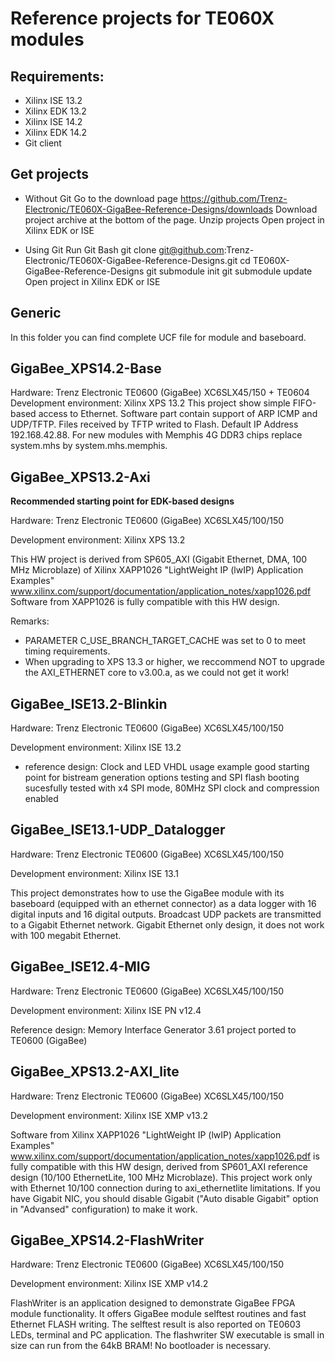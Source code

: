 # Reference projects for TE060X modules 
## Requirements: 
* Xilinx ISE 13.2 
* Xilinx EDK 13.2
* Xilinx ISE 14.2
* Xilinx EDK 14.2
* Git client

## Get projects
* Without Git
Go to the download page 
https://github.com/Trenz-Electronic/TE060X-GigaBee-Reference-Designs/downloads
Download project archive at the bottom of the page.
Unzip projects
Open project in Xilinx EDK or ISE

* Using Git
Run Git Bash
git clone git@github.com:Trenz-Electronic/TE060X-GigaBee-Reference-Designs.git
cd TE060X-GigaBee-Reference-Designs
git submodule init
git submodule update
Open project in Xilinx EDK or ISE

## Generic

In this folder you can find complete UCF file for module and baseboard.

## GigaBee_XPS14.2-Base
Hardware: Trenz Electronic TE0600 (GigaBee) XC6SLX45/150 + TE0604
Development environment: Xilinx XPS 13.2
This project show simple FIFO-based access to Ethernet. Software part contain support of ARP ICMP and UDP/TFTP. Files received by TFTP writed to Flash.
Default IP Address 192.168.42.88.
For new modules with Memphis 4G DDR3 chips replace system.mhs by system.mhs.memphis.

## GigaBee_XPS13.2-Axi 

**﻿Recommended starting point for EDK-based designs**  

Hardware: Trenz Electronic TE0600 (GigaBee) XC6SLX45/100/150

Development environment: Xilinx XPS 13.2

This HW project is derived from SP605_AXI (Gigabit Ethernet, DMA, 100 MHz Microblaze) of Xilinx XAPP1026 "LightWeight IP (lwIP) Application Examples"
www.xilinx.com/support/documentation/application_notes/xapp1026.pdf
Software from XAPP1026 is fully compatible with this HW design.

Remarks:
+ PARAMETER C_USE_BRANCH_TARGET_CACHE was set to 0 to meet timing requirements.
+ When upgrading to XPS 13.3 or higher, we reccommend NOT to upgrade the AXI_ETHERNET core to v3.00.a, as we could not get it work!


## GigaBee_ISE13.2-Blinkin 

Hardware: Trenz Electronic TE0600 (GigaBee) XC6SLX45/100/150

Development environment: Xilinx ISE 13.2

* reference design: Clock and LED VHDL usage example
    good starting point for bistream generation options testing and SPI flash 
	booting sucesfully tested with x4 SPI mode, 80MHz SPI clock and compression 
	enabled


## GigaBee_ISE13.1-UDP_Datalogger

Hardware: Trenz Electronic TE0600 (GigaBee) XC6SLX45/100/150

Development environment: Xilinx ISE 13.1

This project demonstrates how to use the GigaBee module with its baseboard (equipped with an ethernet connector) as a data logger with 16 digital inputs and 16 digital outputs. Broadcast UDP packets are transmitted to a Gigabit Ethernet network.
Gigabit Ethernet only design, it does not work with 100 megabit Ethernet.

## GigaBee_ISE12.4-MIG

Hardware: Trenz Electronic TE0600 (GigaBee) XC6SLX45/100/150

Development environment: Xilinx ISE PN v12.4

Reference design: Memory Interface Generator 3.61 project ported to TE0600 (GigaBee)

## GigaBee_XPS13.2-AXI_lite 

Hardware: Trenz Electronic TE0600 (GigaBee) XC6SLX45/100/150

Development environment: Xilinx ISE XMP v13.2

Software from Xilinx XAPP1026 "LightWeight IP (lwIP) Application Examples"
www.xilinx.com/support/documentation/application_notes/xapp1026.pdf
is fully compatible with this HW design, derived from SP601_AXI reference design (10/100 EthernetLite, 100 MHz Microblaze).
This project work only with Ethernet 10/100 connection during to axi_ethernetlite limitations. If you have Gigabit NIC,
you should disable Gigabit ("Auto disable Gigabit" option in "Advansed" configuration) to make it work.

## GigaBee_XPS14.2-FlashWriter

Hardware: Trenz Electronic TE0600 (GigaBee) XC6SLX45/100/150

Development environment: Xilinx ISE XMP v14.2

FlashWriter is an application designed to demonstrate GigaBee FPGA module functionality.
It offers GigaBee module selftest routines and fast Ethernet FLASH writing. 
The selftest result is also reported on TE0603 LEDs, terminal and PC application.
The flashwriter SW executable is small in size can run from the 64kB BRAM! 
No bootloader is necessary.

